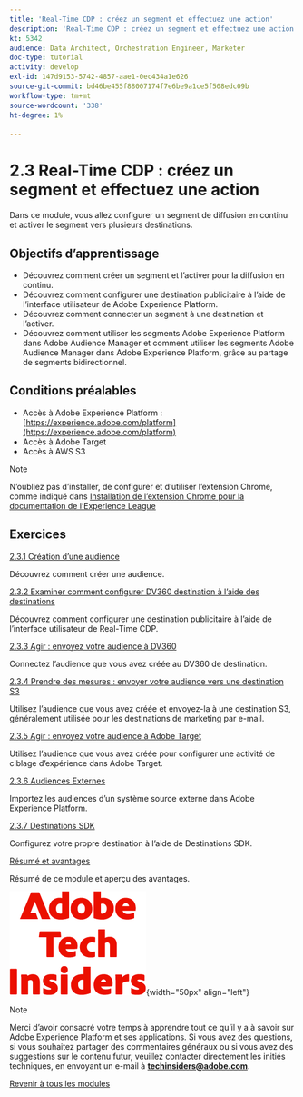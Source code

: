 ```yaml
---
title: 'Real-Time CDP : créez un segment et effectuez une action'
description: 'Real-Time CDP : créez un segment et effectuez une action'
kt: 5342
audience: Data Architect, Orchestration Engineer, Marketer
doc-type: tutorial
activity: develop
exl-id: 147d9153-5742-4857-aae1-0ec434a1e626
source-git-commit: bd46be455f88007174f7e6be9a1ce5f508edc09b
workflow-type: tm+mt
source-wordcount: '338'
ht-degree: 1%

---
```


# 2.3 Real-Time CDP : créez un segment et effectuez une action

Dans ce module, vous allez configurer un segment de diffusion en continu et activer le segment vers plusieurs destinations.

## Objectifs d’apprentissage

- Découvrez comment créer un segment et l’activer pour la diffusion en continu.
- Découvrez comment configurer une destination publicitaire à l’aide de l’interface utilisateur de Adobe Experience Platform.
- Découvrez comment connecter un segment à une destination et l’activer.
- Découvrez comment utiliser les segments Adobe Experience Platform dans Adobe Audience Manager et comment utiliser les segments Adobe Audience Manager dans Adobe Experience Platform, grâce au partage de segments bidirectionnel.

## Conditions préalables

- Accès à Adobe Experience Platform : [https://experience.adobe.com/platform](https://experience.adobe.com/platform)
- Accès à Adobe Target
- Accès à AWS S3

>[!NOTE]
>
>N’oubliez pas d’installer, de configurer et d’utiliser l’extension Chrome, comme indiqué dans [Installation de l’extension Chrome pour la documentation de l’Experience League ](../../gettingstarted/gettingstarted/ex1.md)

## Exercices

[2.3.1 Création d’une audience](./ex1.md)

Découvrez comment créer une audience.

[2.3.2 Examiner comment configurer DV360 destination à l’aide des destinations](./ex2.md)

Découvrez comment configurer une destination publicitaire à l’aide de l’interface utilisateur de Real-Time CDP.

[2.3.3 Agir : envoyez votre audience à DV360](./ex3.md)

Connectez l’audience que vous avez créée au DV360 de destination.

[2.3.4 Prendre des mesures : envoyer votre audience vers une destination S3](./ex4.md)

Utilisez l’audience que vous avez créée et envoyez-la à une destination S3, généralement utilisée pour les destinations de marketing par e-mail.

[2.3.5 Agir : envoyez votre audience à Adobe Target](./ex5.md)

Utilisez l’audience que vous avez créée pour configurer une activité de ciblage d’expérience dans Adobe Target.

[2.3.6 Audiences Externes](./ex6.md)

Importez les audiences d’un système source externe dans Adobe Experience Platform.

[2.3.7 Destinations SDK](./ex7.md)

Configurez votre propre destination à l’aide de Destinations SDK.

[Résumé et avantages](./summary.md)

Résumé de ce module et aperçu des avantages.

![Insiders de la technologie ](./../../../assets/images/techinsiders.png){width="50px" align="left"}

>[!NOTE]
>
>Merci d’avoir consacré votre temps à apprendre tout ce qu’il y a à savoir sur Adobe Experience Platform et ses applications. Si vous avez des questions, si vous souhaitez partager des commentaires généraux ou si vous avez des suggestions sur le contenu futur, veuillez contacter directement les initiés techniques, en envoyant un e-mail à **techinsiders@adobe.com**.

[Revenir à tous les modules](../../../overview.md)
